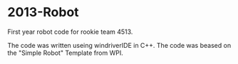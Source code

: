 # 2013-Robot
First year robot code for rookie team 4513.  

The code was written useing windriverIDE in C++. The code was beased on the "Simple Robot" Template from WPI.
